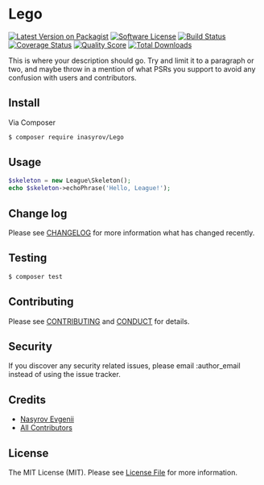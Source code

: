 # Lego

[![Latest Version on Packagist][ico-version]][link-packagist]
[![Software License][ico-license]](LICENSE.md)
[![Build Status][ico-travis]][link-travis]
[![Coverage Status][ico-scrutinizer]][link-scrutinizer]
[![Quality Score][ico-code-quality]][link-code-quality]
[![Total Downloads][ico-downloads]][link-downloads]

This is where your description should go. Try and limit it to a paragraph or two, and maybe throw in a mention of what
PSRs you support to avoid any confusion with users and contributors.

## Install

Via Composer

``` bash
$ composer require inasyrov/Lego
```

## Usage

``` php
$skeleton = new League\Skeleton();
echo $skeleton->echoPhrase('Hello, League!');
```

## Change log

Please see [CHANGELOG](CHANGELOG.md) for more information what has changed recently.

## Testing

``` bash
$ composer test
```

## Contributing

Please see [CONTRIBUTING](CONTRIBUTING.md) and [CONDUCT](CONDUCT.md) for details.

## Security

If you discover any security related issues, please email :author_email instead of using the issue tracker.

## Credits

- [Nasyrov Evgenii][link-author]
- [All Contributors][link-contributors]

## License

The MIT License (MIT). Please see [License File](LICENSE.md) for more information.

[ico-version]: https://img.shields.io/packagist/v/inasyrov/Lego.svg?style=flat-square
[ico-license]: https://img.shields.io/badge/license-MIT-brightgreen.svg?style=flat-square
[ico-travis]: https://img.shields.io/travis/inasyrov/Lego/master.svg?style=flat-square
[ico-scrutinizer]: https://img.shields.io/scrutinizer/coverage/g/inasyrov/Lego.svg?style=flat-square
[ico-code-quality]: https://img.shields.io/scrutinizer/g/inasyrov/Lego.svg?style=flat-square
[ico-downloads]: https://img.shields.io/packagist/dt/inasyrov/Lego.svg?style=flat-square

[link-packagist]: https://packagist.org/packages/inasyrov/Lego
[link-travis]: https://travis-ci.org/inasyrov/Lego
[link-scrutinizer]: https://scrutinizer-ci.com/g/inasyrov/Lego/code-structure
[link-code-quality]: https://scrutinizer-ci.com/g/inasyrov/Lego
[link-downloads]: https://packagist.org/packages/inasyrov/Lego
[link-author]: https://github.com/inasyrov
[link-contributors]: ../../contributors
